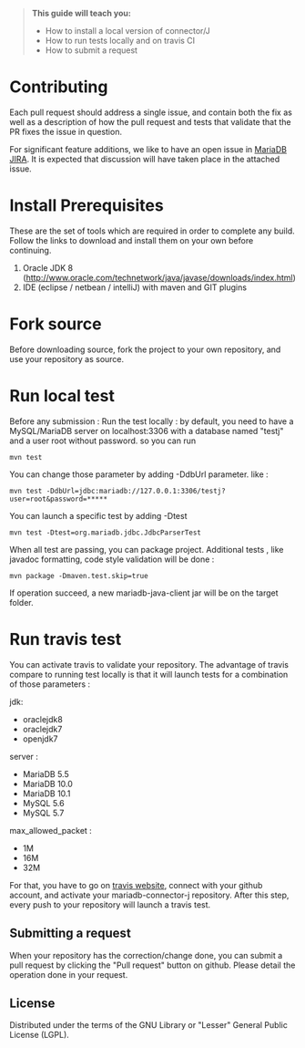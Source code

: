 
> **This guide will teach you:**
> * How to install a local version of connector/J
> * How to run tests locally and on travis CI
> * How to submit a request

# Contributing

Each pull request should address a single issue, and contain both the fix as well as a description of how the pull request and tests that validate that the PR fixes the issue in question.

For significant feature additions, we like to have an open issue in [MariaDB JIRA](https://mariadb.atlassian.net/secure/RapidBoard.jspa?projectKey=CONJ). It is expected that discussion will have taken place in the attached issue.

# Install Prerequisites

These are the set of tools which are required in order to complete any build.  Follow the links to download and install them on your own before continuing.

1. Oracle JDK 8 (http://www.oracle.com/technetwork/java/javase/downloads/index.html)
2. IDE (eclipse / netbean / intelliJ) with maven and GIT plugins

# Fork source

Before downloading source, fork the project to your own repository, and use your repository as source.  


# Run local test

Before any submission :
Run the test locally : by default, you need to have a MySQL/MariaDB server on localhost:3306 with a database named "testj" and a user root without password.
so you can run 
    
    mvn test
    
You can change those parameter by adding -DdbUrl parameter. like : 
 
    mvn test -DdbUrl=jdbc:mariadb://127.0.0.1:3306/testj?user=root&password=*****
    
You can launch a specific test by adding -Dtest

    mvn test -Dtest=org.mariadb.jdbc.JdbcParserTest
    
When all test are passing, you can package project.
Additional tests , like javadoc formatting, code style validation will be done : 
  
    mvn package -Dmaven.test.skip=true
    
If operation succeed, a new mariadb-java-client jar will be on the target folder.
  
# Run travis test
    
You can activate travis to validate your repository. 
The advantage of travis compare to running test locally is that it will launch tests for a combination of those parameters : 

jdk:
* oraclejdk8
* oraclejdk7
* openjdk7

server :
* MariaDB 5.5
* MariaDB 10.0
* MariaDB 10.1
* MySQL 5.6
* MySQL 5.7

max_allowed_packet : 
* 1M
* 16M
* 32M

For that, you have to go on [travis website](https://travis-ci.org), connect with your github account, and activate your mariadb-connector-j repository. 
After this step, every push to your repository will launch a travis test. 

## Submitting a request

When your repository has the correction/change done, you can submit a pull request by clicking the "Pull request" button on github. 
Please detail the operation done in your request. 

## License

Distributed under the terms of the GNU Library or "Lesser" General Public License (LGPL).
